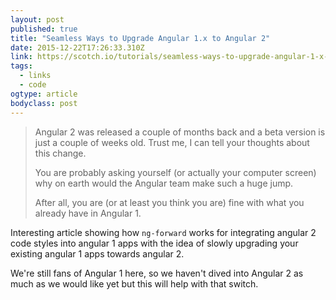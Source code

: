 ```yaml
---
layout: post 
published: true
title: "Seamless Ways to Upgrade Angular 1.x to Angular 2" 
date: 2015-12-22T17:26:33.310Z 
link: https://scotch.io/tutorials/seamless-ways-to-upgrade-angular-1-x-to-angular-2 
tags:
  - links
  - code
ogtype: article 
bodyclass: post 
---
```


> Angular 2 was released a couple of months back and a beta version is just a couple of weeks old. Trust me, I can tell your thoughts about this change. 
> 
> You are probably asking yourself (or actually your computer screen) why on earth would the Angular team make such a huge jump. 
> 
> After all, you are (or at least you think you are) fine with what you already have in Angular 1.

Interesting article showing how `ng-forward` works for integrating angular 2 code styles into angular 1 apps with the idea of slowly upgrading your existing angular 1 apps towards angular 2.

We're still fans of Angular 1 here, so we haven't dived into Angular 2 as much as we would like yet but this will help with that switch.
